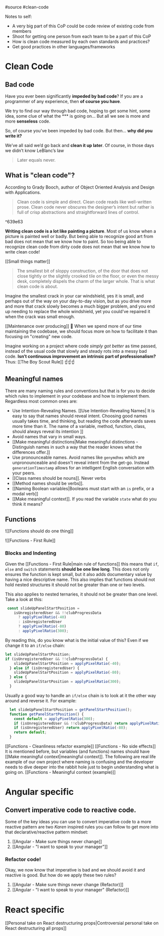 #source #clean-code

Notes to self:
* A very big part of this CoP could be code review of existing code from members
* Shoot for getting one person from each team to be a part of this CoP
* How is clean code measured by each own standards and practices?
* Get good practices in other languages/frameworks

# Clean Code

## Bad code
Have you ever been significantly **impeded by bad code**? If you are a programmer of any experience, then **of course you have**. 

We try to find our way through bad code, hoping to get some hint, some idea, some clue of what the \*\*\* is going on... But all we see is more and more **senseless** code.

So, of course you've been impeded by bad code. But then... **why did you write it?**

We’ve all said we’d go back and **clean it up later**. Of course, in those days we didn’t know LeBlanc’s law
> Later equals never.

## What is "clean code"?

According to Grady Booch, author of Object Oriented Analysis and Design with Applications. 

>Clean code is simple and direct. Clean code reads like well-written prose. Clean code never obscures the designer’s intent but rather is full of crisp abstractions and straightforward lines of control.

^639e63

**Writing clean code is a lot like painting a picture**. Most of us know when a picture is painted well or badly. But being able to recognize good art from bad does not mean that we know how to paint. So too being able to recognize clean code from dirty code does not mean that we know how to write clean code!

[[Small things matter]]

> The smallest bit of sloppy construction, of the door that does not close tightly or the slightly crooked tile on the floor, or even the messy desk, completely dispels the charm of the larger whole. That is what clean code is about.

Imagine the smallest crack in your car windshield, yes it is small, and perhaps out of the way on your day-to-day vision, but as you drive more and more that crack slowly becomes a much bigger problem, and you end up needing to replace the whole windshield, yet you could've repaired it when the crack was small enough.

[[Maintenance over producing]] 🔨
When we spend more of our time maintaining the codebase, we should focus more on how to facilitate it than focusing on "creating" new code. 

Imagine working on a project where code *simply got better* as time passed, instead of the usual code that slowly and steady rots into a messy bad code. **Isn’t continuous improvement an intrinsic part of professionalism?**  Thus: [[The Boy Scout Rule]] ☝️☝️☝️

## Meaningful names

There are many naming rules and conventions but that is for you to decide which rules to implement in your codebase and how to implement them. Regardless most common ones are:

* Use Intention-Revealing Names. [[Use Intention-Revealing Names| It is easy to say that names should reveal intent. Choosing good names usually takes time, and thinking, but reading the code afterwards saves more time than it. The name of a variable, method, function, class, should always reveal its intention ]]
* Avoid names that vary in small ways. 
* [[Make meaningful distinctions|Make meaningful distinctions - Distinguish names in such a way that the reader knows what the differences offer.]]
* Use pronounceable names. Avoid names like `genymdhms` which are unpronounceable and doesn't reveal intent from the get-go. Instead `generationTimestamp` allows for an intelligent English conversation with your peers.
* [[Class names should be nouns]]. Never verbs
* [[Method names should be verbs]]. 
* [[Naming Boolean variables|Booleans must start with an `is` prefix, or a modal verb]]
* [[Make meaningful context]]. If you read  the variable `state` what do you think it means?

## Functions

![[Functions should do one thing]]

![[Functions - First Rule]]
### Blocks and Indenting
Given the [[Functions - First Rule|main rule of functions]] this means that `if`, `else` and `switch` statements **should be one line long**. This does not only ensures the function is kept small, but it also adds documentary value by having a nice descriptive name. This also implies that functions should not hold nested structures it should not be greater than one or two levels.

This also applies to nested ternaries, it should not be greater than one level. Take a look at this:

```typescript
 const slideUpPanelStartPosition =
    isUnregisteredUser && !!clubProgressData
      ? applyPixelRatio(-40)
      : isUnregisteredUser
      ? applyPixelRatio(-80)
      : applyPixelRatio(300);
```

By reading this, do you know what is the initial value of this? Even if we change it to an `if/else` chain:

```typescript
let slideUpPanelStartPosition;
if (isUnregisteredUser && !!clubProgressData) {
    slideUpPanelStartPosition = applyPixelRatio(-40);
  } else if (isUnregisteredUser) {
    slideUpPanelStartPosition = applyPixelRatio(-80);
  } else {
    slideUpPanelStartPosition = applyPixelRatio(300);
  }
```

Usually a good way to handle an `if/else` chain is to look at it the other way around and reverse it. For example:

```typescript
  let slideUpPanelStartPosition = getPanelStartPosition();
  function getPanelStartPosition() {
    const default = applyPixelRatio(300);
    if (isUnregisteredUser && !!clubProgressData) return applyPixelRatio(-40);
    if (isUnregisteredUser) return applyPixelRatio(-80);
    return default;
  }

```

[[Functions - Cleanliness refactor example]]
[[Functions - No side effects]]
It is mentioned before, but variables (and functions) names should have [[Make meaningful context|meaningful context]]. The following are real life example of our own project where naming is confusing and the developer needs to dive deeper into the rabbit hole just to begin understanding what is going on. [[Functions - Meaningful context (example)]]

# Angular specific
 
## Convert **imperative** code to **reactive** code.

Some of the key ideas you can use to convert imperative code to a more reactive pattern are two *Karen* inspired rules you can follow to get more into that declarative/reactive pattern mindset:

1. [[Angular - Make sure things never change]]
2. [[Angular - "I want to speak to your manager"]]
### Refactor code!
Okay, we now know that imperative is bad and we should avoid it and reactive is good. But how do we apply these two rules?

1. [[Angular - Make sure things never change (Refactor)]]
2. [[Angular - "I want to speak to your manager" (Refactor)]]

# React specific
[[Personal take on React destructuring props|Controversial personal take on React destructuring all props]]